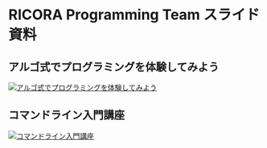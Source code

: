# RICORA Programming Team スライド資料

## アルゴ式でプログラミングを体験してみよう

<a href="https://alg-slides.tus-ricora.com/introduction-to-the-algo-method.html"><img src="https://alg-slides.tus-ricora.com/introduction-to-the-algo-method.png" alt="アルゴ式でプログラミングを体験してみよう"></a>

## コマンドライン入門講座

<a href="https://alg-slides.tus-ricora.com/introduction-to-the-cui-method.html"><img src="https://alg-slides.tus-ricora.com/introduction-to-the-cui-method.png" alt="コマンドライン入門講座"></a>
